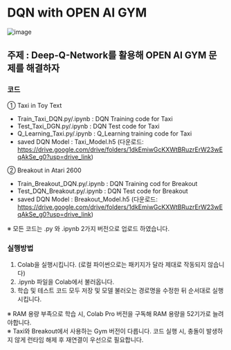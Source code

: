 # DQN with OPEN AI GYM

![image](https://github.com/chwona/DQN-gym/assets/118784765/90108bac-bb77-449d-b3b3-0ab47c0fa27c)
## 주제 : Deep-Q-Network를 활용해 OPEN AI GYM 문제를 해결하자
### 코드
① Taxi in Toy Text 
- Train_Taxi_DQN.py/.ipynb : DQN Training code for Taxi 
- Test_Taxi_DGN.py/.ipynb : DQN Test code for Taxi
- Q_Learning_Taxi.py/.ipynb : Q_Learning training code for Taxi 
- saved DQN Model : Taxi_Model.h5
(다운로드: https://drive.google.com/drive/folders/1dkEmiwGcKXWtBRuzrErW23wEqAkSe_g0?usp=drive_link)

② Breakout in Atari 2600 
- Train_Breakout_DQN.py/.ipynb : DQN Training cod for Breakout
- Test_DQN_Breakout.py/.ipynb : DQN Test code for Breakout
- saved DQN Model : Breakout_Model.h5
(다운로드: https://drive.google.com/drive/folders/1dkEmiwGcKXWtBRuzrErW23wEqAkSe_g0?usp=drive_link)

※ 모든 코드는 .py 와 .ipynb 2가지 버전으로 업로드 하였습니다. 

### 실행방법 
1) Colab을 실행시킵니다. (로컬 파이썬으로는 패키지가 달라 제대로 작동되지 않습니다)
2) .ipynb 파일을 Colab에서 불러옵니다.
3) 학습 및 테스트 코드 모두 저장 및 모델 불러오는 경로명을 수정한 뒤 순서대로 실행시킵니다.

※ RAM 용량 부족으로 학습 시, Colab Pro 버전을 구독해 RAM 용량을 52기가로 늘려야합니다.  
※ Taxi와 Breakout에서 사용하는 Gym 버전이 다릅니다. 코드 실행 시, 충돌이 발생하지 않게 런타임 해제 후 재연결이 우선으로 필요합니다.
